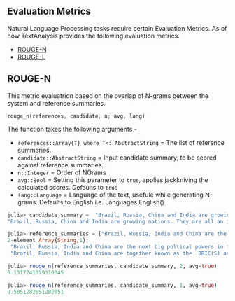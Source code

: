 ## Evaluation Metrics

Natural Language Processing tasks require certain Evaluation Metrics.
As of now TextAnalysis provides the following evaluation metrics.

* [ROUGE-N](https://en.wikipedia.org/wiki/ROUGE_(metric))
* [ROUGE-L](https://en.wikipedia.org/wiki/ROUGE_(metric))

## ROUGE-N
This metric evaluatrion based on the overlap of N-grams
between the system and reference summaries.

    rouge_n(references, candidate, n; avg, lang)

The function takes the following arguments -

* `references::Array{T} where T<: AbstractString` = The list of reference summaries.
* `candidate::AbstractString` = Input candidate summary, to be scored against reference summaries.
* `n::Integer` = Order of NGrams
* `avg::Bool` = Setting this parameter to `true`, applies jackkniving the calculated scores. Defaults to `true`
* `lang::Language` = Language of the text, usefule while generating N-grams. Defaults to English i.e. Languages.English()

```julia
julia> candidate_summary =  "Brazil, Russia, China and India are growing nations. They are all an important part of BRIC as well as regular part of G20 summits."
"Brazil, Russia, China and India are growing nations. They are all an important part of BRIC as well as regular part of G20 summits."

julia> reference_summaries = ["Brazil, Russia, India and China are the next big poltical powers in the global economy. Together referred to as BRIC(S) along with South Korea.", "Brazil, Russia, India and China are together known as the  BRIC(S) and have been invited to the G20 summit."]
2-element Array{String,1}:
 "Brazil, Russia, India and China are the next big poltical powers in the global economy. Together referred to as BRIC(S) along with South Korea."
 "Brazil, Russia, India and China are together known as the  BRIC(S) and have been invited to the G20 summit."                                    

julia> rouge_n(reference_summaries, candidate_summary, 2, avg=true)
0.1317241379310345

julia> rouge_n(reference_summaries, candidate_summary, 1, avg=true)
0.5051282051282051
```

